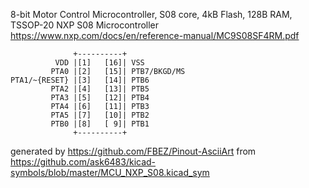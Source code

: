 8-bit Motor Control Microcontroller, S08 core, 4kB Flash, 128B RAM, TSSOP-20
NXP S08 Microcontroller
https://www.nxp.com/docs/en/reference-manual/MC9S08SF4RM.pdf


	              +----------+
	          VDD |[1]   [16]| VSS
	         PTA0 |[2]   [15]| PTB7/BKGD/MS
	PTA1/~{RESET} |[3]   [14]| PTB6
	         PTA2 |[4]   [13]| PTB5
	         PTA3 |[5]   [12]| PTB4
	         PTA4 |[6]   [11]| PTB3
	         PTA5 |[7]   [10]| PTB2
	         PTB0 |[8]   [ 9]| PTB1
	              +----------+


generated by https://github.com/FBEZ/Pinout-AsciiArt from https://github.com/ask6483/kicad-symbols/blob/master/MCU_NXP_S08.kicad_sym